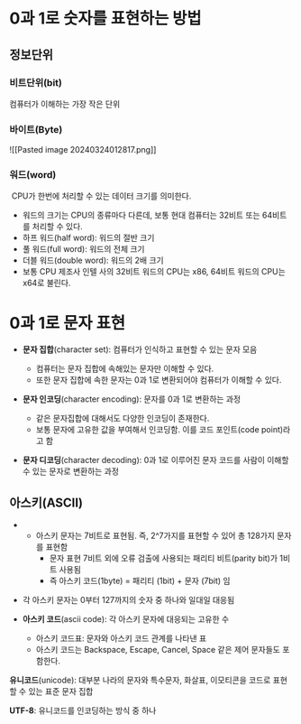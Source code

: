 # 0과 1로 숫자를 표현하는 방법

## 정보단위
### 비트단위(bit)
컴퓨터가 이해하는 가장 작은 단위

### 바이트(Byte)
![[Pasted image 20240324012817.png]]

### 워드(word)
 CPU가 한번에 처리할 수 있는 데이터 크기를 의미한다.

- 워드의 크기는 CPU의 종류마다 다른데, 보통 현대 컴퓨터는 32비트 또는 64비트를 처리할 수 있다.
- 하프 워드(half word): 워드의 절반 크기
- 풀 워드(full word): 워드의 전체 크기
- 더블 워드(double word): 워드의 2배 크기
- 보통 CPU 제조사 인텔 사의 32비트 워드의 CPU는 x86, 64비트 워드의 CPU는 x64로 불린다.



# 0과 1로 문자 표현 
- **문자 집합**(character set): 컴퓨터가 인식하고 표현할 수 있는 문자 모음
    - 컴퓨터는 문자 집합에 속해있는 문자만 이해할 수 있다.
    - 또한 문자 집합에 속한 문자는 0과 1로 변환되어야 컴퓨터가 이해할 수 있다.

- **문자 인코딩**(character encoding): 문자를 0과 1로 변환하는 과정
    - 같은 문자집합에 대해서도 다양한 인코딩이 존재한다.
    - 보통 문자에 고유한 값을 부여해서 인코딩함. 이를 코드 포인트(code point)라고 함

- **문자 디코딩**(character decoding): 0과 1로 이루어진 문자 코드를 사람이 이해할 수 있는 문자로 변환하는 과정

## **아스키**(ASCII)
- - 아스키 문자는 7비트로 표현됨. 즉, 2^7가지를 표현할 수 있어 총 128가지 문자를 표현함
    - 문자 표현 7비트 외에 오류 검출에 사용되는 패리티 비트(parity bit)가 1비트 사용됨
    - 즉 아스키 코드(1byte) = 패리티 (1bit) + 문자 (7bit) 임
- 각 아스키 문자는 0부터 127까지의 숫자 중 하나와 일대일 대응됨

- **아스키 코드**(ascii code): 각 아스키 문자에 대응되는 고유한 수
    - 아스키 코드표: 문자와 아스키 코드 관계를 나타낸 표
    - 아스키 코드는 Backspace, Escape, Cancel, Space 같은 제어 문자들도 포함한다.


**유니코드**(unicode): 대부분 나라의 문자와 특수문자, 화살표, 이모티콘을 코드로 표현할 수 있는 표준 문자 집합

**UTF-8**: 유니코드를 인코딩하는 방식 중 하나
